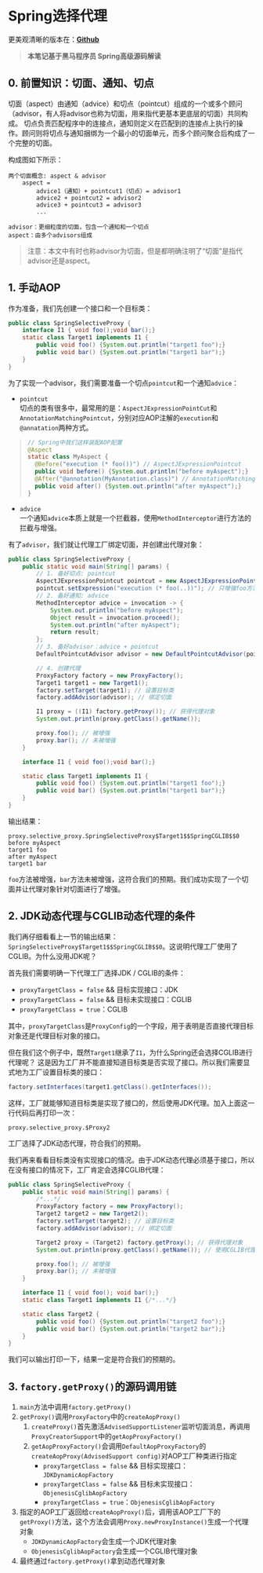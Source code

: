 # Spring选择代理

更美观清晰的版本在：[**Github**](https://github.com/Emil-Stampfly-He/basics)
>**本笔记基于黑马程序员 Spring高级源码解读**

## 0. 前置知识：切面、通知、切点
切面（aspect）由通知（advice）和切点（pointcut）组成的一个或多个顾问（advisor，有人将advisor也称为切面，用来指代更基本更底层的切面）共同构成。
切点负责匹配程序中的连接点，通知则定义在匹配到的连接点上执行的操作。顾问则将切点与通知捆绑为一个最小的切面单元，而多个顾问聚合后构成了一个完整的切面。

构成图如下所示：
```aiignore
两个切面概念: aspect & advisor
    aspect =
        advice1（通知）+ pointcut1（切点）= advisor1
        advice2 + pointcut2 = advisor2
        advice3 + pointcut3 = advisor3
        ...
        
advisor：更细粒度的切面，包含一个通知和一个切点
aspect：由多个advisors组成
```
> 注意：本文中有时也称advisor为切面，但是都明确注明了“切面”是指代advisor还是aspect。

## 1. 手动AOP
作为准备，我们先创建一个接口和一个目标类：
```java
public class SpringSelectiveProxy {
    interface I1 { void foo();void bar();}
    static class Target1 implements I1 {
        public void foo() {System.out.println("target1 foo");}
        public void bar() {System.out.println("target1 bar");}
    }
}
```

为了实现一个advisor，我们需要准备一个切点`pointcut`和一个通知`advice`：
* `pointcut` \
切点的类有很多中，最常用的是：`AspectJExpressionPointCut`和`AnnotationMatchingPointcut`，分别对应AOP注解的`execution`和`@annatation`两种方式。
> ```java
> // Spring中我们这样装配AOP配置
> @Aspect
> static class MyAspect {
>   @Before("execution (* foo())") // AspectJExpressionPointcut
>   public void before() {System.out.println("before myAspect");}
>   @After("@annotation(MyAnnotation.class)") // AnnotationMatchingPointcut
>   public void after() {System.out.println("after myAspect");}
> }
>```
* `advice` \
一个通知`advice`本质上就是一个拦截器，使用`MethodInterceptor`进行方法的拦截与增强。

有了`advisor`，我们就让代理工厂绑定切面，并创建出代理对象：
```java
public class SpringSelectiveProxy {
    public static void main(String[] params) {
        // 1. 备好切点: pointcut
        AspectJExpressionPointcut pointcut = new AspectJExpressionPointcut();
        pointcut.setExpression("execution (* foo(..))"); // 只增强foo方法
        // 2. 备好通知: advice
        MethodInterceptor advice = invocation -> {
            System.out.println("before myAspect");
            Object result = invocation.proceed();
            System.out.println("after myAspect");
            return result;
        };
        // 3. 备好advisor：advice + pointcut
        DefaultPointcutAdvisor advisor = new DefaultPointcutAdvisor(pointcut, advice);

        // 4. 创建代理
        ProxyFactory factory = new ProxyFactory();
        Target1 target1 = new Target1();
        factory.setTarget(target1); // 设置目标类
        factory.addAdvisor(advisor); // 绑定切面

        I1 proxy = ((I1) factory.getProxy()); // 获得代理对象
        System.out.println(proxy.getClass().getName());

        proxy.foo(); // 被增强
        proxy.bar(); // 未被增强
    }

    interface I1 { void foo();void bar();}

    static class Target1 implements I1 {
        public void foo() {System.out.println("target1 foo");}
        public void bar() {System.out.println("target1 bar");}
    }
}
```
输出结果：
```aiignore
proxy.selective_proxy.SpringSelectiveProxy$Target1$$SpringCGLIB$$0
before myAspect
target1 foo
after myAspect
target1 bar
```
`foo`方法被增强，`bar`方法未被增强，这符合我们的预期。我们成功实现了一个切面并让代理对象针对切面进行了增强。

## 2. JDK动态代理与CGLIB动态代理的条件
我们再仔细看看上一节的输出结果：`SpringSelectiveProxy$Target1$$SpringCGLIB$$0`。这说明代理工厂使用了CGLIB。为什么没用JDK呢？

首先我们需要明确一下代理工厂选择JDK / CGLIB的条件：
* `proxyTargetClass = false` && 目标实现接口：JDK
* `proxyTargetClass = false` && 目标未实现接口：CGLIB
* `proxyTargetClass = true`：CGLIB

其中，`proxyTargetClass`是`ProxyConfig`的一个字段，用于表明是否直接代理目标对象还是代理目标对象的接口。

但在我们这个例子中，既然`Target1`继承了`I1`，为什么Spring还会选择CGLIB进行代理呢？
这是因为工厂并不能直接知道目标类是否实现了接口。所以我们需要显式地为工厂设置目标类的接口：
```java
factory.setInterfaces(target1.getClass().getInterfaces());
```
这样，工厂就能够知道目标类是实现了接口的，然后使用JDK代理。加入上面这一行代码后再打印一次：
```aiignore
proxy.selective_proxy.$Proxy2
```
工厂选择了JDK动态代理，符合我们的预期。

我们再来看看目标类没有实现接口的情况。由于JDK动态代理必须基于接口，所以在没有接口的情况下，工厂肯定会选择CGLIB代理：

```java
public class SpringSelectiveProxy {
    public static void main(String[] params) {
        /*...*/
        ProxyFactory factory = new ProxyFactory();
        Target2 target2 = new Target2();
        factory.setTarget(target2); // 设置目标类
        factory.addAdvisor(advisor); // 绑定切面

        Target2 proxy = (Target2) factory.getProxy(); // 获得代理对象
        System.out.println(proxy.getClass().getName()); // 使用CGLIB代理

        proxy.foo(); // 被增强
        proxy.bar(); // 未被增强
    }

    interface I1 { void foo(); void bar();}
    static class Target1 implements I1 {/*...*/}

    static class Target2 {
        public void foo() {System.out.println("target2 foo");}
        public void bar() {System.out.println("target2 bar");}
    }
}
```
我们可以输出打印一下，结果一定是符合我们的预期的。

## 3. `factory.getProxy()`的源码调用链

1. `main`方法中调用`factory.getProxy()`
2. `getProxy()`调用`ProxyFactory`中的`createAopProxy()`
   1. `createProxy()`首先激活`AdvisedSupportListener`监听切面消息，再调用`ProxyCreatorSupport`中的`getAopProxyFactory()`
   2. `getAopProxyFactory()`会调用`DefaultAopProxyFactory`的`createAopProxy(AdvisedSupport config)`对AOP工厂种类进行指定
      * `proxyTargetClass = false` && 目标实现接口：`JDKDynamicAopFactory`
      * `proxyTargetClass = false` && 目标未实现接口：`ObjenesisCglibAopFactory`
      * `proxyTargetClass = true`：`ObjenesisCglibAopFactory`
3. 指定的AOP工厂返回给`createAopProxy()`后，调用该AOP工厂下的`getProxy()`方法，这个方法会调用`Proxy.newProxyInstance()`生成一个代理对象
   * `JDKDynamicAopFactory`会生成一个JDK代理对象
   * `ObjenesisCglibAopFactory`会生成一个CGLIB代理对象
4. 最终通过`factory.getProxy()`拿到动态代理对象